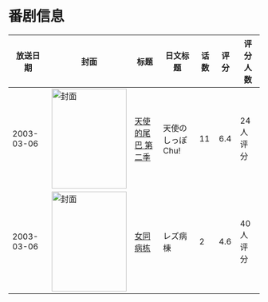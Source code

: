 # 番剧信息

|放送日期|封面|标题|日文标题|话数|评分|评分人数|
|---|---|---|---|---|---|---|
|2003-03-06|<img src="//lain.bgm.tv/pic/cover/c/ea/66/94955_BHbV7.jpg" alt="封面" style="width:150px;height:200px;object-fit:cover;">|[天使的尾巴 第二季](https://bangumi.tv/subject/94955)|天使のしっぽ Chu!|11|6.4|24人评分|
|2003-03-06|<img src="/img/no_icon_subject.png" alt="封面" style="width:150px;height:200px;object-fit:cover;">|[女同病栋](https://bangumi.tv/subject/110790)|レズ病棟|2|4.6|40人评分|
